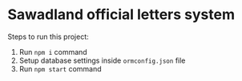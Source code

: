 # Sawadland official letters system

Steps to run this project:

1. Run `npm i` command
2. Setup database settings inside `ormconfig.json` file
3. Run `npm start` command

